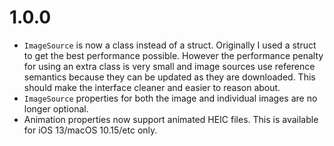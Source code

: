 # 1.0.0

- `ImageSource` is now a class instead of a struct. Originally I used a struct to get the best performance possible. However the performance penalty for using an extra class is very small and image sources use reference semantics because they can be updated as they are downloaded. This should make the interface cleaner and easier to reason about.
- `ImageSource` properties for both the image and individual images are no longer optional.
- Animation properties now support animated HEIC files. This is available for iOS 13/macOS 10.15/etc only.